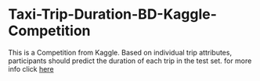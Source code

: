 # Taxi-Trip-Duration-BD-Kaggle-Competition
This is a Competition from Kaggle. Based on individual trip attributes, participants should predict the duration of each trip in the test set.
for more info click [here](https://www.kaggle.com/competitions/nyc-taxi-trip-duration/overview)

